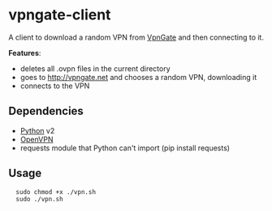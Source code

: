# vpngate-client

A client to download a random VPN from [VpnGate](http://vpngate.net) and then connecting to it.

__Features__:
* deletes all .ovpn files in the current directory
* goes to http://vpngate.net and chooses a random VPN, downloading it
* connects to the VPN

## Dependencies
* [Python](https://python.org) v2
* [OpenVPN](https://openvpn.net/)
* requests module that Python can't import (pip install requests)

## Usage
```shell
  sudo chmod +x ./vpn.sh
  sudo ./vpn.sh
```

